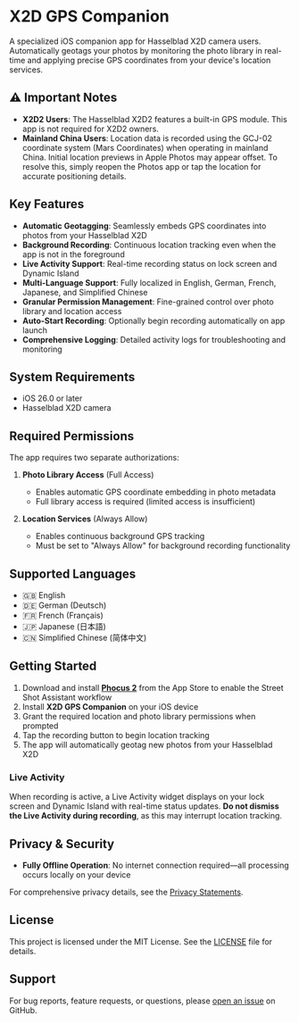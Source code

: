 # X2D GPS Companion

A specialized iOS companion app for Hasselblad X2D camera users. Automatically geotags your photos by monitoring the photo library in real-time and applying precise GPS coordinates from your device's location services.

## ⚠️ Important Notes

- **X2D2 Users**: The Hasselblad X2D2 features a built-in GPS module. This app is not required for X2D2 owners.
- **Mainland China Users**: Location data is recorded using the GCJ-02 coordinate system (Mars Coordinates) when operating in mainland China. Initial location previews in Apple Photos may appear offset. To resolve this, simply reopen the Photos app or tap the location for accurate positioning details.

## Key Features

- **Automatic Geotagging**: Seamlessly embeds GPS coordinates into photos from your Hasselblad X2D
- **Background Recording**: Continuous location tracking even when the app is not in the foreground
- **Live Activity Support**: Real-time recording status on lock screen and Dynamic Island
- **Multi-Language Support**: Fully localized in English, German, French, Japanese, and Simplified Chinese
- **Granular Permission Management**: Fine-grained control over photo library and location access
- **Auto-Start Recording**: Optionally begin recording automatically on app launch
- **Comprehensive Logging**: Detailed activity logs for troubleshooting and monitoring

## System Requirements

- iOS 26.0 or later
- Hasselblad X2D camera

## Required Permissions

The app requires two separate authorizations:

1. **Photo Library Access** (Full Access)
   - Enables automatic GPS coordinate embedding in photo metadata
   - Full library access is required (limited access is insufficient)

2. **Location Services** (Always Allow)
   - Enables continuous background GPS tracking
   - Must be set to "Always Allow" for background recording functionality

## Supported Languages

- 🇬🇧 English
- 🇩🇪 German (Deutsch)
- 🇫🇷 French (Français)
- 🇯🇵 Japanese (日本語)
- 🇨🇳 Simplified Chinese (简体中文)

## Getting Started

1. Download and install [**Phocus 2**](https://apps.apple.com/app/id1452280435) from the App Store to enable the Street Shot Assistant workflow
2. Install **X2D GPS Companion** on your iOS device
3. Grant the required location and photo library permissions when prompted
4. Tap the recording button to begin location tracking
5. The app will automatically geotag new photos from your Hasselblad X2D

### Live Activity

When recording is active, a Live Activity widget displays on your lock screen and Dynamic Island with real-time status updates. **Do not dismiss the Live Activity during recording**, as this may interrupt location tracking.

## Privacy & Security

- **Fully Offline Operation**: No internet connection required—all processing occurs locally on your device

For comprehensive privacy details, see the [Privacy Statements](Resources/Privacy/PrivacyStatements-2025.10.19.md).

## License

This project is licensed under the MIT License. See the [LICENSE](LICENSE) file for details.

## Support

For bug reports, feature requests, or questions, please [open an issue](https://github.com/Lakr233/X2D-GPS-Companion/issues) on GitHub.
